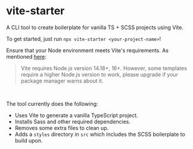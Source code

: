 # vite-starter

A CLI tool to create boilerplate for vanilla TS + SCSS projects using Vite.

To get started, just run `npx vite-starter <your-project-name>`!

Ensure that your Node environment meets Vite's requirements. As mentioned [here](https://vitejs.dev/guide/#scaffolding-your-first-vite-project):

>Vite requires Node.js version 14.18+, 16+. However, some templates require a higher Node.js version to work, please upgrade if your package manager warns about it.

<br>

The tool currently does the following:

- Uses Vite to generate a vanilla TypeScript project.
- Installs Sass and other required dependencies.
- Removes some extra files to clean up.
- Adds a `styles` directory in `src` which includes the SCSS boilerplate to build upon.
